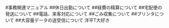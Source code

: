 #事務関連マニュアル
##休日出勤について
##経費の精算について
##宅配便の発送について
##電話、来客対応について
##ごみ収集について
##プリンタについて
##大容量データの送受信について
洋平T大好き